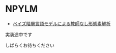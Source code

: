# NPYLM

- [ベイズ階層言語モデルによる教師なし形態素解析](http://chasen.org/~daiti-m/paper/nl190segment.pdf)

実装途中です

しばらくお待ちください
